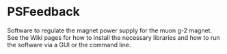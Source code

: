 # PSFeedback
Software to regulate the magnet power supply for the muon g-2 magnet.
See the Wiki pages for how to install the necessary libraries and how
to run the software via a GUI or the command line.  
